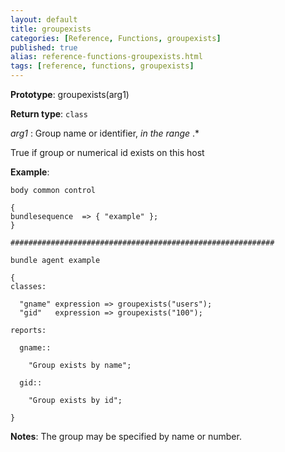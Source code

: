 ```yaml
---
layout: default
title: groupexists
categories: [Reference, Functions, groupexists]
published: true
alias: reference-functions-groupexists.html
tags: [reference, functions, groupexists]
---
```


**Prototype**: groupexists(arg1) 

**Return type**: `class`

  
 *arg1* : Group name or identifier, *in the range* .\*   

True if group or numerical id exists on this host

**Example**:

```cf3
body common control

{
bundlesequence  => { "example" };
}

###########################################################

bundle agent example

{     
classes:

  "gname" expression => groupexists("users");
  "gid"   expression => groupexists("100");

reports:

  gname::

    "Group exists by name";

  gid::

    "Group exists by id";

}
```

**Notes**:
The group may be specified by name or number.
